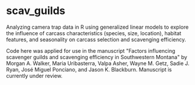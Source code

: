 # scav_guilds

Analyzing camera trap data in R using generalized linear models to explore the influence of carcass characteristics (species, size, location), habitat features, and seasonality on carcass selection and scavenging efficiency.

Code here was applied for use in the manuscript "Factors influencing scavenger guilds and scavenging efficiency in Southwestern Montana" by Morgan A. Walker, Maria Uribasterra, Valpa Asher, Wayne M. Getz, Sadie J. Ryan, José Miguel Ponciano, and Jason K. Blackburn. Manuscript is currently under review.

